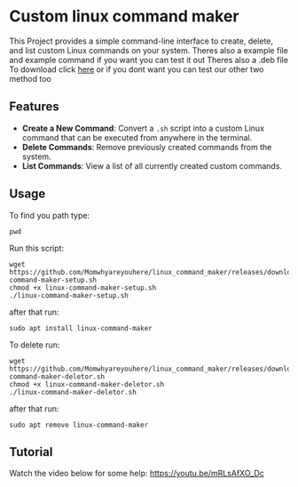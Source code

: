 # Custom linux command maker

This Project provides a simple command-line interface to create, delete, and list custom Linux commands on your system.
Theres also a example file and example command if you want you can test it out
Theres also a .deb file To download click [here](<https://github.com/Momwhyareyouhere/linux_command_maker/releases/download/new/linux-command-maker.deb>) or if you dont want you can test our other two method too

## Features

- **Create a New Command**: Convert a `.sh` script into a custom Linux command that can be executed from anywhere in the terminal.
- **Delete Commands**: Remove previously created commands from the system.
- **List Commands**: View a list of all currently created custom commands.


## Usage


To find you path type:
```
pwd
```

Run this script:
```
wget https://github.com/Momwhyareyouhere/linux_command_maker/releases/download/news/linux-command-maker-setup.sh
chmod +x linux-command-maker-setup.sh
./linux-command-maker-setup.sh
```
after that run:
```
sudo apt install linux-command-maker
```

To delete run:
```
wget https://github.com/Momwhyareyouhere/linux_command_maker/releases/download/deletor/linux-command-maker-deletor.sh
chmod +x linux-command-maker-deletor.sh
./linux-command-maker-deletor.sh
```
after that run:
```
sudo apt remove linux-command-maker
```

## Tutorial
Watch the video below for some help:
https://youtu.be/mRLsAfXO_Dc




